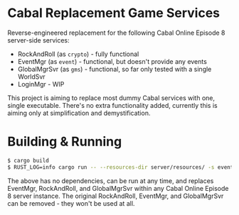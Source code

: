 # Cabal Replacement Game Services

Reverse-engineered replacement for the following Cabal Online Episode 8 server-side services:
 - RockAndRoll (as `crypto`) - fully functional
 - EventMgr (as `event`) - functional, but doesn't provide any events
 - GlobalMgrSvr (as `gms`) - functional, so far only tested with a single WorldSvr
 - LoginMgr - WIP

This project is aiming to replace most dummy Cabal services with one, single executable. There's no extra functionality added, currently this is aiming only at simplification and demystification.

# Building & Running

```bash
$ cargo build
$ RUST_LOG=info cargo run -- --resources-dir server/resources/ -s event -s crypto -s gms
```

The above has no dependencies, can be run at any time, and replaces EventMgr, RockAndRoll, and GlobalMgrSvr within any Cabal Online Episode 8 server instance. The original RockAndRoll, EventMgr, and GlobalMgrSvr can be removed - they won't be used at all.
